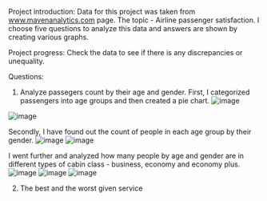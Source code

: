 Project introduction:
Data for this project was taken from www.mavenanalytics.com page. The topic - Airline passenger satisfaction. I choose five questions to analyze this data and answers are shown by creating various graphs.

Project progress:
Check the data to see if there is any discrepancies or unequality.

Questions:
1. Analyze passegers count by their age and gender.
   First, I categorized passengers into age groups and then created a pie chart.
   ![image](https://github.com/user-attachments/assets/0ca9b282-fb9c-4a15-84b9-c05981ff0f45)
   
![image](https://github.com/user-attachments/assets/1be4f17a-f341-41a5-a8f6-5e7e6aca10d2)

Secondly, I have found out the count of people in each age group by their gender.
![image](https://github.com/user-attachments/assets/6591ea28-ec2d-45ad-afd3-352a179550d2)
![image](https://github.com/user-attachments/assets/5b4019ad-ff74-48ff-a666-474ec6d85062)

I went further and analyzed how many people by age and gender are in different types of cabin class - business, economy and economy plus.
![image](https://github.com/user-attachments/assets/5aca9683-2a00-4f71-b3a8-eadf9e1bbe4e)
![image](https://github.com/user-attachments/assets/f2331315-cd64-49ed-8b8e-de20e2386d3d)
![image](https://github.com/user-attachments/assets/f2d180b5-a1b5-4e8f-a44c-7d4f15e01ba1)

2. The best and the worst given service
   


